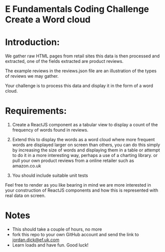 
# E Fundamentals Coding Challenge Create a Word cloud 

# Introduction: 

We gather raw HTML pages from retail sites this data is then processed and extracted, one of the fields extracted are product reviews. 

The example reviews in the reviews.json file are an illustration of the types of reviews we may gather.  
 
Your challenge is to process this data and display it in the form of a word cloud. 

# Requirements: 

1. Create a ReactJS component as a tabular view to display a count of the frequency of words found in reviews.  

2. Extend this to display the words as a word cloud where more frequent words are displayed larger on screen than others, you can do this simply by increasing the size of words and displaying them in a table or attempt to do it in a more interesting way, perhaps a use of a charting library.  or pull your own product reviews from a online retailer such as amazon.co.uk

3. You should include suitable unit tests 

Feel free to render as you like bearing in mind we are more interested in your construction of ReactJS components and how this is represented with real data on screen. 

# Notes 

* This should take a couple of hours, no more
* fork this repo to your own GitHub account and send the link to jordan.dick@ef.uk.com 
* Learn loads and have fun. Good luck! 
